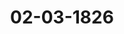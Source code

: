 ---  
schema: default  
title: 02-03-1826  
organization: Team Charlie  
notes: "<p>Description</p><p>Fünfte Sitzung.

Geschehen, Frankfurt den 2. März 1826.

In Gegenwart

aller in der vierten Sitzung Anwesenden.

Wieder hinzugekommen war

von Seiten Oesterreichs: der Kaiserlich=Königliche wirkliche Herr Geheime Rath, Freiherr

von Münch=Bellinghausen.</p><p>§.22</p><p>Substitution.

Präsidium zeigt an, daß die Substitution des Herrn Gesandten Danz zur Führung

der 17. Stimme noch fortwähre.</p><p>§.23</p><p>Note des Kaiserlich=Russischen ausserordentlichen Gesandten und bevoll

mächtigten Ministers, Geheimen Raths Freiherrn von Anstett, das

Resultat der bisherigen Untersuchung über die Ereignisse zu St.

Petersburg am 26. December vorigen Jahres, und in der Ge

gend von Kiew am 15. Januar dieses Jahres betr.

Präsidium legt eine Note des Kaiserlich=Russischen Herrn Geheimen Raths, ausser=

ordentlichen Gesandten und bevollmächtigten Ministers, Freiherrn von Anstett, v. 24. Februar

vor, womit derselbe der hohen Bundesversammlung, unter Anschluß einer Depesche des Herrn

Grafen von Nesselrode vom 30. Januar d. J. in Abschrift, eine kurze Uebersicht des Er=

gebnisses der bisherigen Untersuchung über die Vorfälle in St. Petersburg am 26. Decem

ber des vorigen, und in der Gegend von Kiew am 15. Januar dieses Jahres mittheilt.

Die Note sammt Anlagen wurden diesem Protokolle unter den Zahlen 10, 11 u. 12

angefügt.

Der Kaiserlich=Königliche präsidirende Herr Gesandte äussert die

Meinung, daß nunmehr an den Kaiserlich=Russischen Herrn Gesandten, Freiherrn von An=

stett, auf die verschiedenen Mittheilungen über diesen Gegenstand eine Antwort von Seiten des

Durchlauchtigsten Deutschen Bundes zu erlassen sey, und indem er unterstellt, daß immittelst

Protok. d. d. Bundesvers. XVIII. Bd.sämmtliche Gesandtschaften auf ihre Berichte über die früheren, eben diesen Gegenstand be

treffenden Eröffnungen mit Jnstruction versehen seyn dürften, legt derselbe einen Entwurf

Antworts=Note zur Prüfung und Abstimmung vor.

Sämmtliche Gesandtschaften erklärten sich vollkommen damit einverstanden;

es wurde daher

beschlossen,

nachstehende Antwort an den Kaiserlich=Russischen Herrn Geheimen Rath, ausserordentli=

chen Gesandten und bevollmächtigten Minister, Freiherrn von Anstett, zu erlassen:

4 Der unterzeichnete Kaiserlich=Königliche präsidirende Gesandte der Deutschen Bun,

desversammlung, welcher bei seiner Rückkehr von Wien die von Seiner Excellenz

dem Kaiserlich=Russischen wirklichen Geheimen Rathe, ausserordentlichen Gesandten,

bevollmächtigten Minister rc. rc., Herrn Freiherrn von Anstett, an das substi=

tuirte Präsidium unterm 24. v. M. erlassene Note zu empfangen die Ehre gehabt

und dieselbe in der heutigen Sitzung zur Kenntniß der Bundesversammlung zu

bringen sich beeilt hat, ist beauftragt, Seiner Excellenz dem Herrn Freiherrn von

Anstett folgende Eröffnung zu machen:

« Wenn die Ereignisse in St. Petersburg vom 26. December v. J. und jene zu Kiew

vom 15. Januar l. J. den souverainen Fürsten und freien Städten, welche den Deut=

schen Bund bilden, nur zur innigsten Bekümmerniß gereichen und die verbrecherischen

Plane, welche in Folge der eingeleiteten Untersuchungen an das Licht gefördert wur=

den, nicht anders als den tiefsten Abscheu erzeugen konnten, so mußten die Beweise

der Liebe und Anhänglichkeit, welche die Treue der ausgezeichneten Russischen Nation

und der Gehorsam der ruhmgewohnten Armee darboten, eine um so erhebendere

Beruhigung gewähren.

Dem Deutschen Bunde mußte sich auch bei diesen Ereignissen die volle Ueberzeu=

gung aufdringen, daß es nicht die Völker und nicht die Heere seyen, welche gegen

ihre Fürsten, denen sie Ruhm und Glück verdanken, sich verschwören, daß nur ein=

zelne Unzufriedene sich gegen alles Bestehende nur darum auflehnen, weil es besteht

und ohne ihre Mitwirkung besteht, und daß nur diese Wenigen es seyen, welche

von den schädlichen Grundsätzen, die sie eingesaugt, eine noch schädlichere Anwendung

im Schilde führten.

e Der Deutsche Bund, welcher in der Entwickelung dieser Ereignisse eben so die

wohlthätige Einwirkung der das tiefste Dunkel segensreich enthüllenden Vorsehung

berehrt, als sich von Bewunderung der kräftigen und edlen Handlungsweise des er=habenen Monarchen, welchem Rußland die Fortdauer seines Glückes zu verdanken

haben wird, durchdrungen fühlt, kann nicht anders, als diese Gelegenheit ergrei

fen, um jene Gesinnungen auszudrücken und dadurch den hohen Werth zu bezeich=

nen, welchen Derselbe auf die Erhaltung der freundschaftlichen Verhältnisse mit Seiner

Kaiserlich=Russischen Majestät fortan zu legen nicht aufhören wird.

4 Der Unterzeichnete benutzt diesen Anlaß rc.=</p><p>§.24</p><p>Uebereinkunft zwischen Seiner Durchlaucht dem Herzoge von Olden

burg und dem Herrn Grafen von Bentinck, über die staatsrecht

lichen Verhältnisse der Herrschaft Kniphausen — und Garantie

derselben von Seiten des Durchlauchtigsten Deutschen Bundes.

(2. Sitz. §. 10 d. J.)

Niederlande, wegen des Großherzogthums Luxemburg. In Rücksicht

auf die zu Gunsten der Uebernahme einer Garantie von Seiten des Durchlauchtigsten Deut=

schen Bundes der mit dem Grafen von Bentinck getroffenen Uebereinkunft eingetretenen

angelegentlichen Verwendungen, so wie insbesondere um dem Wunsche Seiner Herzoglichen

Durchlaucht von Oldenburg möglichst zu willfahren, wollen auch Seine Majestät der König,

mein Herr, ausnahmsweise, und ohne irgend eine für einen etwaigen künftigen anglogen

Fall daraus herzuleitende Folgerung zu statuiren, keinen weitern Anstand nehmen, für

Jhren Theil, salvo jure tertii, in derselben Zusagung der Mehrheit beizustimmen.

Präsidium werde demnächst den Beschluß fassen und zur Genehmigung vorlegen.</p><p>§.25</p><p>Schrift des K. K. Hofraths und obersten Feldarztes, Director der me=

dicinisch=chirurgischen Josephsacademie, J. N. Isfordink: « Mili

tärische Gesundheits=Polizei». 2 Bde. Wien 1825.

Der Kaiserlich=Königliche präsidirende Herr Gesandte, Freiherr

von Münch=Bellinghausen, übergiebt eine von dem K. K. Hofrathe und obersten

Feldarzte der Armee, Joh. Nep. Jsfordink, verfaßtes Werk unter dem Titel: 4 Mili=

tärische Gesundheits=Polizei, mit besonderer Beziehung auf die K. K. Oesterreichische

Armeer. Wien 1825, 2 Bde.

Die hohe Bundesversammlung nahm dieses, einem so wichtigen und gemeinnützigen

Gegenstande gewidmete Werk, welches die tiefen Einsichten und die umfassenden Kenntnisse

des Verfassers bewähren, zur Aufbewahrung in ihre Büchersammlung dankbar an, und ersuchteden Kaiserlich=Königlichen präsidirenden Herrn Gesandten, dem Herrn Verfasser ihren ver=

hindlichen Dank darüber zu erkennen zu geben.</p><p>§.26</p><p>Ergänzung der Commission zur gütlichen Ausgleichung der Schuldfor

derungssache S. K. H. des Kurfürsten von Hessen, wider S. D. den

Herzog von Nassau und J. J. D. D. die Fürsten von Lippe und

Schaumburg=Lippe.

(7. Sitz. §. 30 v. J. 1825.)

Auf Präsidialantrag wurde die durch das Ableben des Herrn Grafen von Eyben

unvollständig gewordene Commission zur gütlichen Ausgleichung der Schuldforderungssache

Seiner Königlichen Hoheit des Kurfürsten von Hessen, wider Seine Durchlaucht den Herzog

von Nassau und Jhre Durchlauchten die Fürsten von Lippe und Schaumburg=Lippe, durch Wahl

eines neuen Mitgliedes zu ergänzen beschlossen.

Die Wahl fiel zwar auf den Königlich=Baierischen Herrn Gesandten; nachdem jedoch

derselbe wegen ähnlicher Ansprüche in Baiern seine Theilnahme an der erwähnten Com=

mission ablehnen zu müssen glaubte, wurde

der Herr Gesandte von Holstein und Lauenburg,

welcher nächst jenem die mehrsten Stimmen für sich hatte, dazu ausersehen.</p><p>§.27</p><p>Einreichungs=Protokoll.

Die Eingaben

Num. 26, eingereicht am 28. Februar, von den Advocaten und Procuratoren

des vormaligen Reichskammergerichts zu Wetzlar, Bitte um Be

richtigung ihrer Pensionsrückstände bis zum Jahre 1816. Mit 2 Anlagen.

Num. 27

einger. am 1. d. M., von dem Grafen J. C. von Bentinck, Königlich=Groß=

britannischen Generalmajor, Bitte wegen Vorbehalt seiner agnatischen Rechte

in Betreff des zwischen Seiner Durchlaucht dem Herzoge von Oldenburg und

seinem ältesten Herrn Bruder, Grafen Wilhelm Gustav Friedrich von Ben=

tinck, abgeschlossenen Vertrags über die Herrschaft Kniphausen

wurden den betreffenden Commissionen zugestellt.

Jn der heutigen Sitzung wurden zwei Separat=Protokolle geführt.

Folgen die Unterschriften.</p>"  
resources:  
- format: png  
  name: Page61[22-23].png  
  url: ../../data_img/Protokolle_BV_18_1826/02-03-1826/Page61[22-23].png  
- format: png  
  name: Page62[23].png  
  url: ../../data_img/Protokolle_BV_18_1826/02-03-1826/Page62[23].png  
- format: png  
  name: Page63[23-24-25].png  
  url: ../../data_img/Protokolle_BV_18_1826/02-03-1826/Page63[23-24-25].png  
- format: png  
  name: Page64[25-26-27].png  
  url: ../../data_img/Protokolle_BV_18_1826/02-03-1826/Page64[25-26-27].png  
category:   
  - Protokolle_BV_18_1826  
maintainer: Tao Luo  
maintainer_email: t.luo.21@abdn.ac.uk  
---